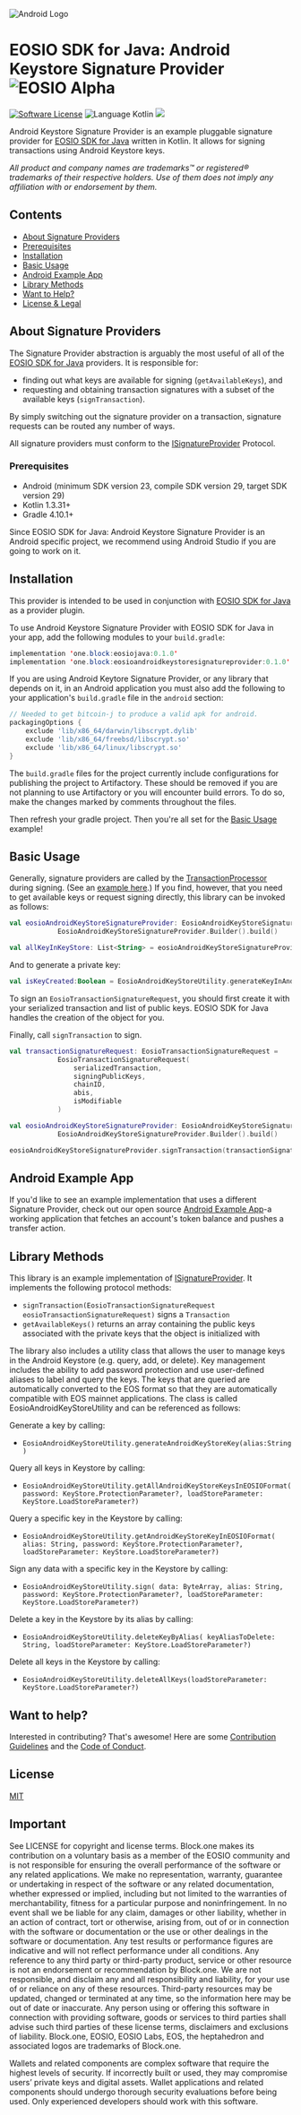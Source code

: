 ![Android Logo](img/android-logo.png)
# EOSIO SDK for Java: Android Keystore Signature Provider ![EOSIO Alpha](https://img.shields.io/badge/EOSIO-Alpha-blue.svg)

[![Software License](https://img.shields.io/badge/license-MIT-lightgrey.svg)](https://github.com/EOSIO/eosio-java-softkey-signature-provider/blob/master/LICENSE)
![Language Kotlin](https://img.shields.io/badge/Language-Kotlin-yellow.svg)
![](https://img.shields.io/badge/Deployment%20Target-Android-blue.svg)

Android Keystore Signature Provider is an example pluggable signature provider for [EOSIO SDK for Java](https://github.com/EOSIO/eosio-java) written in Kotlin. It allows for signing transactions using Android Keystore keys.

*All product and company names are trademarks™ or registered® trademarks of their respective holders. Use of them does not imply any affiliation with or endorsement by them.*

## Contents

- [About Signature Providers](#about-signature-providers)
- [Prerequisites](#prerequisites)
- [Installation](#installation)
- [Basic Usage](#basic-usage)
- [Android Example App](#android-example-app)
- [Library Methods](#library-methods)
- [Want to Help?](#want-to-help)
- [License & Legal](#license)

## About Signature Providers

The Signature Provider abstraction is arguably the most useful of all of the [EOSIO SDK for Java](https://github.com/EOSIO/eosio-java) providers. It is responsible for:

* finding out what keys are available for signing (`getAvailableKeys`), and
* requesting and obtaining transaction signatures with a subset of the available keys (`signTransaction`).

By simply switching out the signature provider on a transaction, signature requests can be routed any number of ways. 

All signature providers must conform to the [ISignatureProvider](https://github.com/EOSIO/eosio-java/blob/master/eosiojava/src/main/java/one/block/eosiojava/interfaces/ISignatureProvider.java) Protocol.

### Prerequisites

* Android (minimum SDK version 23, compile SDK version 29, target SDK version 29)
* Kotlin 1.3.31+
* Gradle 4.10.1+

Since EOSIO SDK for Java: Android Keystore Signature Provider is an Android specific project, we recommend using Android Studio if you are going to work on it.  

## Installation

This provider is intended to be used in conjunction with [EOSIO SDK for Java](https://github.com/EOSIO/eosio-java) as a provider plugin.

To use Android Keystore Signature Provider with EOSIO SDK for Java in your app, add the following modules to your `build.gradle`:

```java
implementation 'one.block:eosiojava:0.1.0'
implementation 'one.block:eosioandroidkeystoresignatureprovider:0.1.0'
```

If you are using Android Keytore Signature Provider, or any library that depends on it, in an Android application you must also add the following to your application's `build.gradle` file in the `android` section:

```groovy
// Needed to get bitcoin-j to produce a valid apk for android.
packagingOptions {
    exclude 'lib/x86_64/darwin/libscrypt.dylib'
    exclude 'lib/x86_64/freebsd/libscrypt.so'
    exclude 'lib/x86_64/linux/libscrypt.so'
}
```
The `build.gradle` files for the project currently include configurations for publishing the project to Artifactory.  These should be removed if you are not planning to use Artifactory or you will encounter build errors.  To do so, make the changes marked by comments throughout the files.

Then refresh your gradle project. Then you're all set for the [Basic Usage](#basic-usage) example!

## Basic Usage

Generally, signature providers are called by the [TransactionProcessor](https://github.com/EOSIO/eosio-java/blob/master/eosiojava/src/main/java/one/block/eosiojava/session/TransactionProcessor.java) during signing. (See an [example here](https://github.com/EOSIO/eosio-java#basic-usage).) If you find, however, that you need to get available keys or request signing directly, this library can be invoked as follows:

```kotlin
val eosioAndroidKeyStoreSignatureProvider: EosioAndroidKeyStoreSignatureProvider =
            EosioAndroidKeyStoreSignatureProvider.Builder().build()

val allKeyInKeyStore: List<String> = eosioAndroidKeyStoreSignatureProvider.availableKeys
```

And to generate a private key:

```kotlin
val isKeyCreated:Boolean = EosioAndroidKeyStoreUtility.generateKeyInAndroidStore("key_alias")
```

To sign an `EosioTransactionSignatureRequest`, you should first create it with your serialized transaction and list of public keys. EOSIO SDK for Java handles the creation of the object for you.

Finally, call `signTransaction` to sign.

```kotlin
val transactionSignatureRequest: EosioTransactionSignatureRequest =
            EosioTransactionSignatureRequest(
                serializedTransaction,
                signingPublicKeys,
                chainID,
                abis,
                isModifiable
            )

val eosioAndroidKeyStoreSignatureProvider: EosioAndroidKeyStoreSignatureProvider =
            EosioAndroidKeyStoreSignatureProvider.Builder().build()

eosioAndroidKeyStoreSignatureProvider.signTransaction(transactionSignatureRequest)
```

## Android Example App

If you'd like to see an example implementation that uses a different Signature Provider, check out our open source [Android Example App](https://github.com/EOSIO/eosio-java-android-example-app)-a working application that fetches an account's token balance and pushes a transfer action.

## Library Methods

This library is an example implementation of [ISignatureProvider](https://github.com/EOSIO/eosio-java/blob/master/eosiojava/src/main/java/one/block/eosiojava/interfaces/ISignatureProvider.java). It implements the following protocol methods:

* `signTransaction(EosioTransactionSignatureRequest eosioTransactionSignatureRequest)` signs a `Transaction`
* `getAvailableKeys()` returns an array containing the public keys associated with the private keys that the object is initialized with

The library also includes a utility class that allows the user to manage keys in the Android Keystore (e.g. query, add, or delete).  Key management includes the ability to add password protection and use user-defined aliases to label and query the keys.  The keys that are queried are automatically converted to the EOS format so that they are automatically compatible with EOS mainnet applications.  The class is called EosioAndroidKeyStoreUtility and can be referenced as follows:

Generate a key by calling:

* `EosioAndroidKeyStoreUtility.generateAndroidKeyStoreKey(alias:String)`

Query all keys in Keystore by calling:

* `EosioAndroidKeyStoreUtility.getAllAndroidKeyStoreKeysInEOSIOFormat(
            password: KeyStore.ProtectionParameter?,
            loadStoreParameter: KeyStore.LoadStoreParameter?)`
        
Query a specific key in the Keystore by calling:

* `EosioAndroidKeyStoreUtility.getAndroidKeyStoreKeyInEOSIOFormat(
            alias: String,
            password: KeyStore.ProtectionParameter?,
            loadStoreParameter: KeyStore.LoadStoreParameter?)`
            
Sign any data with a specific key in the Keystore by calling:

* `EosioAndroidKeyStoreUtility.sign(
            data: ByteArray,
            alias: String,
            password: KeyStore.ProtectionParameter?,
            loadStoreParameter: KeyStore.LoadStoreParameter?)`
            
Delete a key in the Keystore by its alias by calling:

* `EosioAndroidKeyStoreUtility.deleteKeyByAlias(
            keyAliasToDelete: String,
            loadStoreParameter: KeyStore.LoadStoreParameter?)`
            
Delete all keys in the Keystore by calling:

* `EosioAndroidKeyStoreUtility.deleteAllKeys(loadStoreParameter: KeyStore.LoadStoreParameter?)`

## Want to help?

Interested in contributing? That's awesome! Here are some [Contribution Guidelines](./CONTRIBUTING.md) and the [Code of Conduct](./CONTRIBUTING.md#conduct).

## License

[MIT](./LICENSE)

## Important

See LICENSE for copyright and license terms.  Block.one makes its contribution on a voluntary basis as a member of the EOSIO community and is not responsible for ensuring the overall performance of the software or any related applications.  We make no representation, warranty, guarantee or undertaking in respect of the software or any related documentation, whether expressed or implied, including but not limited to the warranties of merchantability, fitness for a particular purpose and noninfringement. In no event shall we be liable for any claim, damages or other liability, whether in an action of contract, tort or otherwise, arising from, out of or in connection with the software or documentation or the use or other dealings in the software or documentation. Any test results or performance figures are indicative and will not reflect performance under all conditions.  Any reference to any third party or third-party product, service or other resource is not an endorsement or recommendation by Block.one.  We are not responsible, and disclaim any and all responsibility and liability, for your use of or reliance on any of these resources. Third-party resources may be updated, changed or terminated at any time, so the information here may be out of date or inaccurate.  Any person using or offering this software in connection with providing software, goods or services to third parties shall advise such third parties of these license terms, disclaimers and exclusions of liability.  Block.one, EOSIO, EOSIO Labs, EOS, the heptahedron and associated logos are trademarks of Block.one.

Wallets and related components are complex software that require the highest levels of security.  If incorrectly built or used, they may compromise users’ private keys and digital assets. Wallet applications and related components should undergo thorough security evaluations before being used.  Only experienced developers should work with this software.
